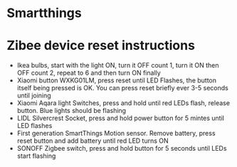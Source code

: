 # Smartthings

# Zibee device reset instructions

* Ikea bulbs, start with the light ON, turn it OFF count 1, turn it ON then OFF count 2, repeat to 6 and then turn ON finally
* Xiaomi button WXKG01LM, press reset until LED Flashes, the button itself being pressed is OK. You can press reset briefly ever 3-5 seconds until joining
* Xiaomi Aqara light Switches, press and hold until red LEDs flash, release button. Blue lights should be flashing
* LIDL Silvercrest Socket, press and hold power button for 5 mintes until LED flashes
* First generation SmartThings Motion sensor. Remove battery, press reset button and add battery until red LED turns ON
* SONOFF Zigbee switch, press and hold button for 5 seconds until LEDs start flashing

